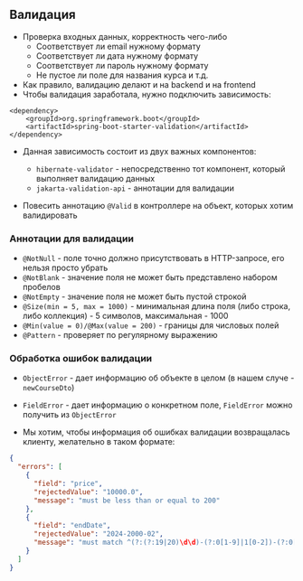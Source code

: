 ## Валидация

* Проверка входных данных, корректность чего-либо
  * Соответствует ли email нужному формату
  * Соответствует ли дата нужному формату
  * Соответствует ли пароль нужному формату
  * Не пустое ли поле для названия курса и т.д.
* Как правило, валидацию делают и на backend и на frontend
* Чтобы валидация заработала, нужно подключить зависимость:

```
<dependency>
	<groupId>org.springframework.boot</groupId>
	<artifactId>spring-boot-starter-validation</artifactId>
</dependency>
```

* Данная зависимость состоит из двух важных компонентов:
  * `hibernate-validator` - непосредственно тот компонент, который выполняет валидацию данных
  * `jakarta-validation-api` - аннотации для валидации

* Повесить аннотацию `@Valid` в контроллере на объект, которых хотим валидировать

### Аннотации для валидации

* `@NotNull` - поле точно должно присутствовать в HTTP-запросе, его нельзя просто убрать
* `@NotBlank` - значение поля не может быть представлено набором пробелов
* `@NotEmpty` - значение поля не может быть пустой строкой
* `@Size(min = 5, max = 1000)` - минимальная длина поля (либо строка, либо коллекция) - 5 символов, максимальная - 1000
* `@Min(value = 0)/@Max(value = 200)` - границы для числовых полей
* `@Pattern` - проверяет по регулярному выражению

### Обработка ошибок валидации

* `ObjectError` - дает информацию об объекте в целом (в нашем случе - `newCourseDto`)
* `FieldError` - дает информацию о конкретном поле, `FieldError` можно получить из `ObjectError`

* Мы хотим, чтобы информация об ошибках валидации возвращалась клиенту, желательно в таком формате:

```json
{
  "errors": [
    {
      "field": "price",
      "rejectedValue": "10000.0",
      "message": "must be less than or equal to 200"
    },
    {
      "field": "endDate",
      "rejectedValue": "2024-2000-02",
      "message": "must match ^(?:(?:19|20)\d\d)-(?:0[1-9]|1[0-2])-(?:0[1-9]|1\d|2\d|3[0-1])$"
    }
  ]
}
```

